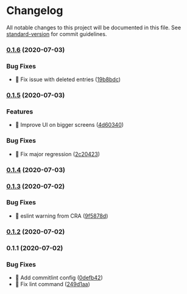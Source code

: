 # Changelog

All notable changes to this project will be documented in this file. See [standard-version](https://github.com/conventional-changelog/standard-version) for commit guidelines.

### [0.1.6](https://github.com/pierrecholhot/dayscounter.app/compare/v0.1.5...v0.1.6) (2020-07-03)


### Bug Fixes

* 🐛 Fix issue with deleted entries ([19b8bdc](https://github.com/pierrecholhot/dayscounter.app/commit/19b8bdcbd5f77e2099dcd58772b73326d4be36b9))

### [0.1.5](https://github.com/pierrecholhot/dayscounter.app/compare/v0.1.4...v0.1.5) (2020-07-03)


### Features

* 🎸 Improve UI on bigger screens ([4d60340](https://github.com/pierrecholhot/dayscounter.app/commit/4d60340566ef51b24facdeccf80a07a694fd159c))


### Bug Fixes

* 🐛 Fix major regression ([2c20423](https://github.com/pierrecholhot/dayscounter.app/commit/2c204239604debe2f0325458eb59e3587e91cdb7))

### [0.1.4](https://github.com/pierrecholhot/dayscounter.app/compare/v0.1.3...v0.1.4) (2020-07-03)

### [0.1.3](https://github.com/pierrecholhot/dayscounter.app/compare/v0.1.2...v0.1.3) (2020-07-02)


### Bug Fixes

* 🐛 eslint warning from CRA ([9f5878d](https://github.com/pierrecholhot/dayscounter.app/commit/9f5878d854cb02ad759f05d1463befa6acbd3b7e))

### [0.1.2](https://github.com/pierrecholhot/dayscounter.app/compare/v0.1.1...v0.1.2) (2020-07-02)

### 0.1.1 (2020-07-02)


### Bug Fixes

* 🐛 Add commitlint config ([0defb42](https://github.com/pierrecholhot/dayscounter.app/commit/0defb423ee5da268c3452594573405a2922a0822))
* 🐛 Fix lint command ([249d1aa](https://github.com/pierrecholhot/dayscounter.app/commit/249d1aa4733af48f142754dd067083674cb124f4))
